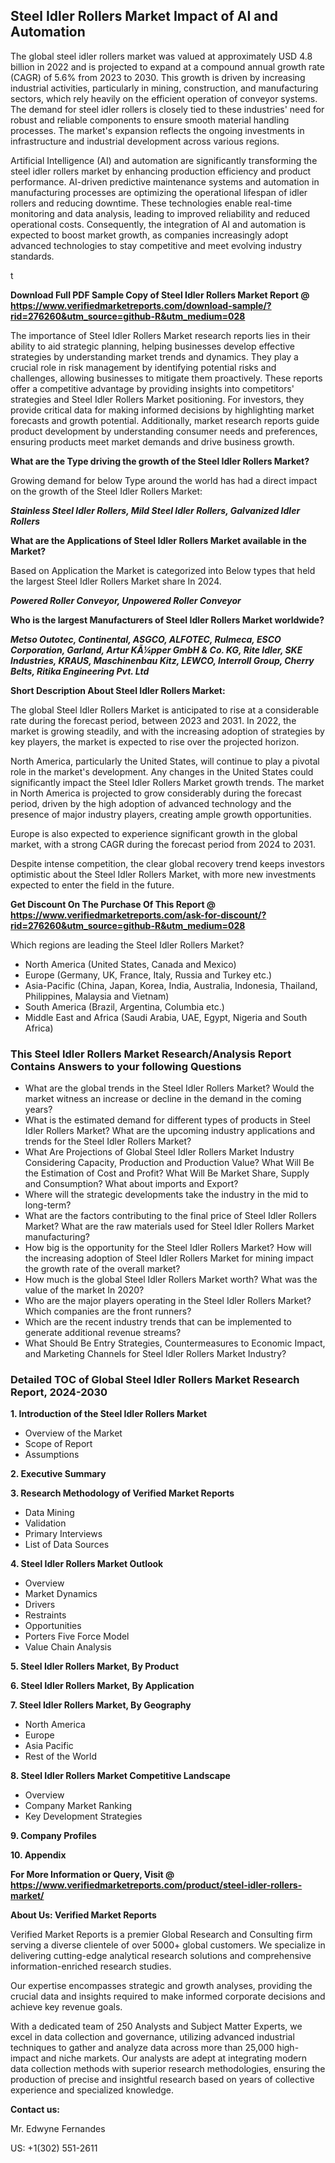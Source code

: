 <h2>Steel Idler Rollers Market Impact of AI and Automation</h2><p>The global steel idler rollers market was valued at approximately USD 4.8 billion in 2022 and is projected to expand at a compound annual growth rate (CAGR) of 5.6% from 2023 to 2030. This growth is driven by increasing industrial activities, particularly in mining, construction, and manufacturing sectors, which rely heavily on the efficient operation of conveyor systems. The demand for steel idler rollers is closely tied to these industries' need for robust and reliable components to ensure smooth material handling processes. The market's expansion reflects the ongoing investments in infrastructure and industrial development across various regions.</p><p>Artificial Intelligence (AI) and automation are significantly transforming the steel idler rollers market by enhancing production efficiency and product performance. AI-driven predictive maintenance systems and automation in manufacturing processes are optimizing the operational lifespan of idler rollers and reducing downtime. These technologies enable real-time monitoring and data analysis, leading to improved reliability and reduced operational costs. Consequently, the integration of AI and automation is expected to boost market growth, as companies increasingly adopt advanced technologies to stay competitive and meet evolving industry standards.</p>t</p><p id="" class=""><strong>Download Full PDF Sample Copy of Steel Idler Rollers Market Report @ <a href="https://www.verifiedmarketreports.com/download-sample/?rid=276260&utm_source=github-R&utm_medium=028" target="_blank">https://www.verifiedmarketreports.com/download-sample/?rid=276260&utm_source=github-R&utm_medium=028</a></strong></p><p>The importance of&nbsp;Steel Idler Rollers Market research reports lies in their ability to aid strategic planning, helping businesses develop effective strategies by understanding market trends and dynamics. They play a crucial role in risk management by identifying potential risks and challenges, allowing businesses to mitigate them proactively. These reports offer a competitive advantage by providing insights into competitors' strategies and Steel Idler Rollers Market positioning. For investors, they provide critical data for making informed decisions by highlighting market forecasts and growth potential. Additionally, market research reports guide product development by understanding consumer needs and preferences, ensuring products meet market demands and drive business growth.</p><p><strong>What are the&nbsp;Type driving the growth of the Steel Idler Rollers Market?</strong></p><p id="" class="">Growing demand for below Type around the world has had a direct impact on the growth of the Steel Idler Rollers Market:</p><em><strong>Stainless Steel Idler Rollers, Mild Steel Idler Rollers, Galvanized Idler Rollers</strong></em></p><strong>What are the&nbsp;Applications&nbsp;of Steel Idler Rollers Market available in the Market?</strong></p><p id="" class="">Based on Application the Market is categorized into Below types that held the largest Steel Idler Rollers Market share In 2024.</p><em><strong>Powered Roller Conveyor, Unpowered Roller Conveyor</strong></em></p><strong>Who is the largest Manufacturers of Steel Idler Rollers Market worldwide?</strong></p><p><em><strong>Metso Outotec, Continental, ASGCO, ALFOTEC, Rulmeca, ESCO Corporation, Garland, Artur KÃ¼pper GmbH & Co. KG, Rite Idler, SKE Industries, KRAUS, Maschinenbau Kitz, LEWCO, Interroll Group, Cherry Belts, Ritika Engineering Pvt. Ltd</strong></em></p><p id="" class=""><strong>Short Description About Steel Idler Rollers Market:</strong></p><p>The global Steel Idler Rollers Market is anticipated to rise at a considerable rate during the forecast period, between 2023 and 2031. In 2022, the market is growing steadily, and with the increasing adoption of strategies by key players, the market is expected to rise over the projected horizon.</p><p>North America, particularly the United States, will continue to play a pivotal role in the market's development. Any changes in the United States could significantly impact the Steel Idler Rollers Market growth trends. The market in North America is projected to grow considerably during the forecast period, driven by the high adoption of advanced technology and the presence of major industry players, creating ample growth opportunities.</p><p>Europe is also expected to experience significant growth in the global market, with a strong CAGR during the forecast period from 2024 to 2031.</p><p>Despite intense competition, the clear global recovery trend keeps investors optimistic about the Steel Idler Rollers Market, with more new investments expected to enter the field in the future.</p><p id="" class=""><strong>Get Discount On The Purchase Of This Report @ <a href="https://www.verifiedmarketreports.com/ask-for-discount/?rid=276260&utm_source=github-R&utm_medium=028" target="_blank">https://www.verifiedmarketreports.com/ask-for-discount/?rid=276260&utm_source=github-R&utm_medium=028</a></strong></p>Which regions are leading the Steel Idler Rollers Market?</p><ul><li>North America (United States, Canada and Mexico)</li><li>Europe (Germany, UK, France, Italy, Russia and Turkey etc.)</li><li>Asia-Pacific (China, Japan, Korea, India, Australia, Indonesia, Thailand, Philippines, Malaysia and Vietnam)</li><li>South America (Brazil, Argentina, Columbia etc.)</li><li>Middle East and Africa (Saudi Arabia, UAE, Egypt, Nigeria and South Africa)</li></ul><h3 id="" class="">This Steel Idler Rollers Market Research/Analysis Report Contains Answers to your following Questions</h3><ul><li>What are the global trends in the Steel Idler Rollers Market? Would the market witness an increase or decline in the demand in the coming years?</li><li>What is the estimated demand for different types of products in Steel Idler Rollers Market? What are the upcoming industry applications and trends for the Steel Idler Rollers Market?</li><li>What Are Projections of Global Steel Idler Rollers Market Industry Considering Capacity, Production and Production Value? What Will Be the Estimation of Cost and Profit? What Will Be Market Share, Supply and Consumption? What about imports and Export?</li><li>Where will the strategic developments take the industry in the mid to long-term?</li><li>What are the factors contributing to the final price of Steel Idler Rollers Market? What are the raw materials used for Steel Idler Rollers Market manufacturing?</li><li>How big is the opportunity for the Steel Idler Rollers Market? How will the increasing adoption of Steel Idler Rollers Market for mining impact the growth rate of the overall market?</li><li>How much is the global Steel Idler Rollers Market worth? What was the value of the market In 2020?</li><li>Who are the major players operating in the Steel Idler Rollers Market? Which companies are the front runners?</li><li>Which are the recent industry trends that can be implemented to generate additional revenue streams?</li><li>What Should Be Entry Strategies, Countermeasures to Economic Impact, and Marketing Channels for Steel Idler Rollers Market Industry?</li></ul><h3 id="" class="">Detailed TOC of Global Steel Idler Rollers Market Research Report, 2024-2030</h3><p id="" class=""><strong>1. Introduction of the Steel Idler Rollers Market</strong></p><ul><li>Overview of the Market</li><li>Scope of Report</li><li>Assumptions</li></ul><p id="" class=""><strong>2. Executive Summary</strong></p><p id="" class=""><strong>3. Research Methodology of Verified Market Reports</strong></p><ul><li>Data Mining</li><li>Validation</li><li>Primary Interviews</li><li>List of Data Sources</li></ul><p id="" class=""><strong>4. Steel Idler Rollers Market Outlook</strong></p><ul><li>Overview</li><li>Market Dynamics</li><li>Drivers</li><li>Restraints</li><li>Opportunities</li><li>Porters Five Force Model</li><li>Value Chain Analysis</li></ul><p id="" class=""><strong>5. Steel Idler Rollers Market, By Product</strong></p><p id="" class=""><strong>6. Steel Idler Rollers Market, By Application</strong></p><p id="" class=""><strong>7. Steel Idler Rollers Market, By Geography</strong></p><ul><li>North America</li><li>Europe</li><li>Asia Pacific</li><li>Rest of the World</li></ul><p id="" class=""><strong>8. Steel Idler Rollers Market Competitive Landscape</strong></p><ul><li>Overview</li><li>Company Market Ranking</li><li>Key Development Strategies</li></ul><p id="" class=""><strong>9. Company Profiles</strong></p><p id="" class=""><strong>10. Appendix</strong></p><p id="" class=""><strong>For More Information or Query, Visit @ <a href="https://www.verifiedmarketreports.com/product/steel-idler-rollers-market/" target="_blank">https://www.verifiedmarketreports.com/product/steel-idler-rollers-market/</a></strong></p><p id="" class=""><strong>About Us: Verified Market Reports</strong></p><p id="" class="">Verified Market Reports is a premier Global Research and Consulting firm serving a diverse clientele of over 5000+ global customers. We specialize in delivering cutting-edge analytical research solutions and comprehensive information-enriched research studies.</p><p id="" class="">Our expertise encompasses strategic and growth analyses, providing the crucial data and insights required to make informed corporate decisions and achieve key revenue goals.</p><p id="" class="">With a dedicated team of 250 Analysts and Subject Matter Experts, we excel in data collection and governance, utilizing advanced industrial techniques to gather and analyze data across more than 25,000 high-impact and niche markets. Our analysts are adept at integrating modern data collection methods with superior research methodologies, ensuring the production of precise and insightful research based on years of collective experience and specialized knowledge.</p><p id="" class=""><strong>Contact us:</strong></p><p id="" class="">Mr. Edwyne Fernandes</p><p id="" class="">US: +1(302) 551-2611</p>